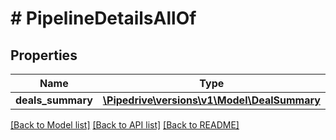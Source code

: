 # # PipelineDetailsAllOf

## Properties

Name | Type | Description | Notes
------------ | ------------- | ------------- | -------------
**deals_summary** | [**\Pipedrive\versions\v1\Model\DealSummary**](DealSummary.md) |  | [optional]

[[Back to Model list]](../README.md#documentation-for-models) [[Back to API list]](../README.md#documentation-for-api-endpoints) [[Back to README]](../README.md)
